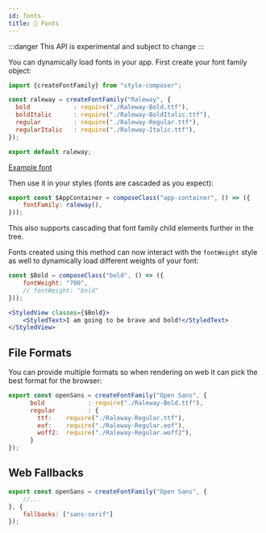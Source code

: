 ```yaml
---
id: fonts
title: 🚧 Fonts
---
```


:::danger
This API is experimental and subject to change
:::

You can dynamically load fonts in your app. First create your font family object:

```jsx title="assets/fonts/raleway/index.js"
import {createFontFamily} from "style-composer";

const raleway = createFontFamily("Raleway", {
  bold            : require("./Raleway-Bold.ttf"),
  boldItalic      : require("./Raleway-BoldItalic.ttf"),
  regular         : require("./Raleway-Regular.ttf"),
  regularItalic   : require("./Raleway-Italic.ttf"),
});

export default raleway;
```

[Example font](https://github.com/Censkh/style-composer/blob/master/example/assets/fonts/raleway/index.ts)

Then use it in your styles (fonts are cascaded as you expect):

```jsx title="app-container.js"
export const $AppContainer = composeClass("app-container", () => ({
    fontFamily: raleway(),
}));
```

This also supports cascading that font family child elements further in the tree.

Fonts created using this method can now interact with the `fontWeight` style as well to dynamically load different weights of your font:

```jsx
const $Bold = composeClass("bold", () => ({
    fontWeight: "700",
    // fontWeight: "bold"
}));

<StyledView classes={$Bold}>
    <StyledText>I am going to be brave and bold!</StyledText>
</StyledView>
```

## File Formats

You can provide multiple formats so when rendering on web it can pick the best format for the browser:

```jsx
export const openSans = createFontFamily("Open Sans", {
      bold            : require("./Raleway-Bold.ttf"),
      regular         : {
        ttf:    require("./Raleway-Regular.ttf"),
        eof:    require("./Raleway-Regular.eof"),
        woff2:  require("./Raleway-Regular.woff2"),
      }
});
```

## Web Fallbacks

```jsx
export const openSans = createFontFamily("Open Sans", {
    //...
}, {
    fallbacks: ["sans-serif"]
});
```
